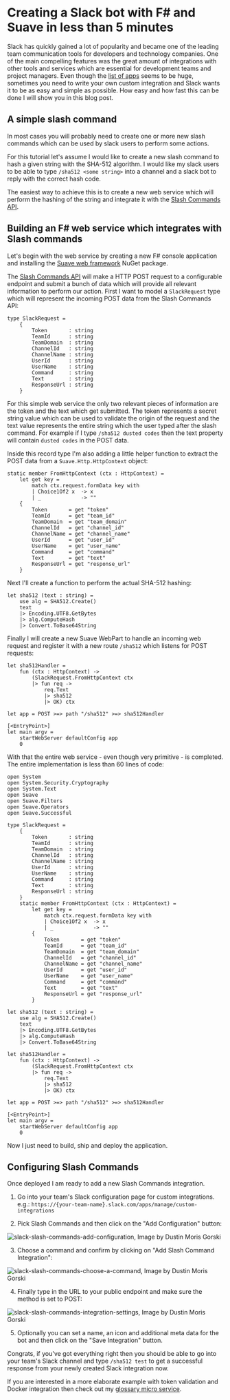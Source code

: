 ﻿<!--
	Tags: slack suave fsharp
-->

# Creating a Slack bot with F# and Suave in less than 5 minutes

Slack has quickly gained a lot of popularity and became one of the leading team communication tools for developers and technology companies. One of the main compelling features was the great amount of integrations with other tools and services which are essential for development teams and project managers. Even though the [list of apps](https://slack.com/apps) seems to be huge, sometimes you need to write your own custom integration and Slack wants it to be as easy and simple as possible. How easy and how fast this can be done I will show you in this blog post.

## A simple slash command

In most cases you will probably need to create one or more new slash commands which can be used by slack users to perform some actions.

For this tutorial let's assume I would like to create a new slash command to hash a given string with the SHA-512 algorithm. I would like my slack users to be able to type `/sha512 <some string>` into a channel and a slack bot to reply with the correct hash code.

The easiest way to achieve this is to create a new web service which will perform the hashing of the string and integrate it with the [Slash Commands API](https://api.slack.com/slash-commands).

## Building an F# web service which integrates with Slash commands

Let's begin with the web service by creating a new F# console application and installing the [Suave web framework](https://www.nuget.org/packages/Suave) NuGet package.

The [Slash Commands API](https://api.slack.com/slash-commands) will make a HTTP POST request to a configurable endpoint and submit a bunch of data
which will provide all relevant information to perform our action. First I want to model a `SlackRequest` type which will represent the incoming POST data from the Slash Commands API:

<pre><code>type SlackRequest =
    {
        Token       : string
        TeamId      : string
        TeamDomain  : string
        ChannelId   : string
        ChannelName : string
        UserId      : string
        UserName    : string
        Command     : string
        Text        : string
        ResponseUrl : string
    }</code></pre>

For this simple web service the only two relevant pieces of information are the token and the text which get submitted. The token represents a secret string value which can be used to validate the origin of the request and the text value represents the entire string which the user typed after the slash command. For example if I type `/sha512 dusted codes` then the text property will contain `dusted codes` in the POST data.

Inside this record type I'm also adding a little helper function to extract the POST data from a `Suave.Http.HttpContext` object:

<pre><code>static member FromHttpContext (ctx : HttpContext) =
    let get key =
        match ctx.request.formData key with
        | Choice1Of2 x  -&gt; x
        | _             -&gt; ""
    {
        Token       = get "token"
        TeamId      = get "team_id"
        TeamDomain  = get "team_domain"
        ChannelId   = get "channel_id"
        ChannelName = get "channel_name"
        UserId      = get "user_id"
        UserName    = get "user_name"
        Command     = get "command"
        Text        = get "text"
        ResponseUrl = get "response_url"
    }</code></pre>

Next I'll create a function to perform the actual SHA-512 hashing:

<pre><code>let sha512 (text : string) =
    use alg = SHA512.Create()
    text
    |&gt; Encoding.UTF8.GetBytes
    |&gt; alg.ComputeHash
    |&gt; Convert.ToBase64String</code></pre>

Finally I will create a new Suave WebPart to handle an incoming web request and register it with a new route `/sha512` which listens for POST requests:

<pre><code>let sha512Handler =
    fun (ctx : HttpContext) -&gt;
        (SlackRequest.FromHttpContext ctx
        |&gt; fun req -&gt;
            req.Text
            |&gt; sha512
            |&gt; OK) ctx

let app = POST &gt;=&gt; path &quot;/sha512&quot; &gt;=&gt; sha512Handler

[&lt;EntryPoint&gt;]
let main argv =
    startWebServer defaultConfig app
    0</code></pre>

With that the entire web service - even though very primitive - is completed. The entire implementation is less than 60 lines of code:

<pre><code>open System
open System.Security.Cryptography
open System.Text
open Suave
open Suave.Filters
open Suave.Operators
open Suave.Successful

type SlackRequest =
    {
        Token       : string
        TeamId      : string
        TeamDomain  : string
        ChannelId   : string
        ChannelName : string
        UserId      : string
        UserName    : string
        Command     : string
        Text        : string
        ResponseUrl : string
    }
    static member FromHttpContext (ctx : HttpContext) =
        let get key =
            match ctx.request.formData key with
            | Choice1Of2 x  -&gt; x
            | _             -&gt; &quot;&quot;
        {
            Token       = get &quot;token&quot;
            TeamId      = get &quot;team_id&quot;
            TeamDomain  = get &quot;team_domain&quot;
            ChannelId   = get &quot;channel_id&quot;
            ChannelName = get &quot;channel_name&quot;
            UserId      = get &quot;user_id&quot;
            UserName    = get &quot;user_name&quot;
            Command     = get &quot;command&quot;
            Text        = get &quot;text&quot;
            ResponseUrl = get &quot;response_url&quot;
        }

let sha512 (text : string) =
    use alg = SHA512.Create()
    text
    |&gt; Encoding.UTF8.GetBytes
    |&gt; alg.ComputeHash
    |&gt; Convert.ToBase64String

let sha512Handler =
    fun (ctx : HttpContext) -&gt;
        (SlackRequest.FromHttpContext ctx
        |&gt; fun req -&gt;
            req.Text
            |&gt; sha512
            |&gt; OK) ctx

let app = POST &gt;=&gt; path &quot;/sha512&quot; &gt;=&gt; sha512Handler

[&lt;EntryPoint&gt;]
let main argv =
    startWebServer defaultConfig app
    0</code></pre>

Now I just need to build, ship and deploy the application.

## Configuring Slash Commands

Once deployed I am ready to add a new Slash Commands integration.

1. Go into your team's Slack configuration page for custom integrations.
  <br/>e.g.: `https://{your-team-name}.slack.com/apps/manage/custom-integrations`

2. Pick Slash Commands and then click on the "Add Configuration" button:

<img class="half-width" src="https://cdn.dusted.codes/images/blog-posts/2016-08-22/29087335371_13517d5f78_o.png" alt="slack-slash-commands-add-configuration, Image by Dustin Moris Gorski">

3. Choose a command and confirm by clicking on "Add Slash Command Integration":

<img src="https://cdn.dusted.codes/images/blog-posts/2016-08-22/29087334921_64c34738d3_o.png" alt="slack-slash-commands-choose-a-command, Image by Dustin Moris Gorski">

4. Finally type in the URL to your public endpoint and make sure the method is set to POST:

<img src="https://cdn.dusted.codes/images/blog-posts/2016-08-22/29087335691_dd7ae72d98_o.png" alt="slack-slash-commands-integration-settings, Image by Dustin Moris Gorski">

5. Optionally you can set a name, an icon and additional meta data for the bot and then click on the "Save Integration" button.

Congrats, if you've got everything right then you should be able to go into your team's Slack channel and type `/sha512 test` to get a successful response from your newly created Slack integration now.

If you are interested in a more elaborate example with token validation and Docker integration then check out my [glossary micro service](https://github.com/dustinmoris/Glossiator/blob/master/Glossiator/Program.fs).